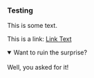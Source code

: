 ### Testing 

This is some text. 

This is a link:
[Link Text](https://disease-psa.github.io/PSA-webpage/about)

<details open>
<summary>Want to ruin the surprise?</summary>
<br>
Well, you asked for it!
</details>